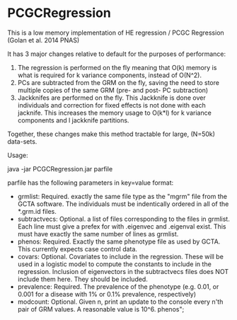 # PCGCRegression
This is a low memory implementation of HE regression / PCGC Regression (Golan et al. 2014 PNAS)

It has 3 major changes relative to default for the purposes of performance:

1. The regression is performed on the fly meaning that O(k) memory is what is required for k variance components, instead of O(N^2).
2. PCs are subtracted from the GRM on the fly, saving the need to store multiple copies of the same GRM (pre- and post- PC subtraction)
3. Jackknifes are performed on the fly. This Jackknife is done over individuals and correction for fixed effects is not done with each jacknife. This increases the memory usage to O(k*l) for k variance components and l jackknife partitions.

Together, these changes make this method tractable for large, (N=50k) data-sets.

Usage:

java -jar PCGCRegression.jar parfile

parfile has the following parameters in key=value format:

- grmlist: Required. exactly the same file type as the "mgrm" file from the GCTA software. The individuals must be indentically ordered in all of the *.grm.id files.
- subtractvecs: Optional. a list of files corresponding to the files in grmlist. Each line must give a prefex for with <prefix>.eigenvec and <prefix>.eigenval exist. This must have exactly the same number of lines as grmlist.
- phenos: Required. Exactly the same phenotype file as used by GCTA. This currently expects case control data.
- covars: Optional. Covariates to include in the regression. These will be used in a logistic model to compute the constants to include in the regression. Inclusion of eigenvectors in the subtractvecs files does NOT include them here. They should be included.
- prevalence: Required. The prevalence of the phenotype (e.g. 0.01, or 0.001 for a disease with 1% or 0.1% prevalence, respectively)
- modcount: Optional. Given n, print an update to the console every n'th pair of GRM values. A reasonable value is 10^6.
phenos";
